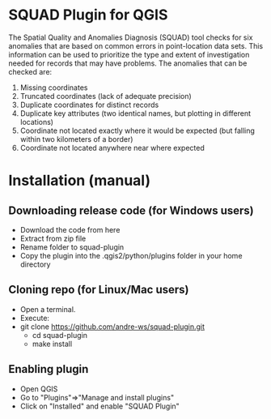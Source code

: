 # SQUAD Plugin for QGIS

The Spatial Quality and Anomalies Diagnosis (SQUAD) tool checks for six anomalies that are based on common errors in point-location data sets. This information can be used to prioritize the type and extent of investigation needed for records that may have problems. The anomalies that can be checked are:

1. Missing coordinates
2. Truncated coordinates (lack of adequate precision)
3. Duplicate coordinates for distinct records
4. Duplicate key attributes (two identical names, but plotting in different locations)
5. Coordinate not located exactly where it would be expected (but falling within two kilometers of a border)
6. Coordinate not located anywhere near where expected

# Installation (manual)

## Downloading release code (for Windows users)

- Download the code from here
- Extract from zip file
- Rename folder to squad-plugin
- Copy the plugin into the .qgis2/python/plugins folder in your home directory

## Cloning repo (for Linux/Mac users)

- Open a terminal.
- Execute:
- git clone https://github.com/andre-ws/squad-plugin.git
  - cd squad-plugin
  - make install

## Enabling plugin

- Open QGIS
- Go to "Plugins"=>"Manage and install plugins"
- Click on "Installed" and enable "SQUAD Plugin"
